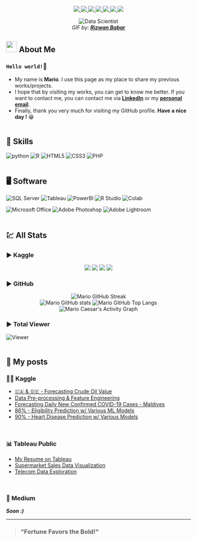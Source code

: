 <!-- Socials -->
<p align="center">
  <a href="https://www.linkedin.com/in/caesarmario">
    <img src="https://img.shields.io/badge/linkedin-%230077B5.svg?style=for-the-badge&logo=linkedin&logoColor=white&link=https://www.linkedin.com/in/caesarmario">
  </a>
  <a href="https://www.kaggle.com/caesarmario">
    <img src="https://img.shields.io/badge/Kaggle-20BEFF?style=for-the-badge&logo=Kaggle&logoColor=white&link=https://www.kaggle.com/caesarmario">
  </a>
  <a href="https://public.tableau.com/app/profile/caesarmario">
    <img src="https://img.shields.io/badge/Tableau-E97627?style=for-the-badge&logo=Tableau&logoColor=white&link=https://public.tableau.com/app/profile/caesarmario">
  </a>
  <a href="https://www.github.com/caesarmario">
    <img src="https://img.shields.io/badge/github-%23121011.svg?style=for-the-badge&logo=github&logoColor=white&link=https://www.github.com/caesarmario">
  </a>
  <!-- <a href="https://caesarmario.medium.com/">
    <img src="https://img.shields.io/badge/Medium-12100E?style=for-the-badge&logo=medium&logoColor=white&link=https://caesarmario.medium.com/">
  </a> -->
  <a href="https://www.behance.net/caesarmario_">
    <img src="https://img.shields.io/badge/Behance-1769ff?style=for-the-badge&logo=behance&logoColor=white&link=https://www.behance.net/caesarmario_">
  </a>
  <a href="mailto:caesarmario87@gmail.com">
    <img src="https://img.shields.io/badge/Gmail-D14836?style=for-the-badge&logo=gmail&logoColor=white&link=mailto:caesarmario87@gmail.com">
  </a>
  <a href="https://linktr.ee/caesarmario_">
    <img src="https://img.shields.io/badge/linktree-1de9b6?style=for-the-badge&logo=linktree&logoColor=white&link=https://linktr.ee/caesarmario_">
  </a>
</p>

<!-- GIF/Image -->
<p align="center">
  <img src="https://cdn.dribbble.com/users/1523313/screenshots/13671653/media/7c52f9d4b1117aa12f3bf9f9c3b9e1aa.gif" alt="Data Scientist"><br>
  <em> GIF by: <b><a href="https://dribbble.com/rizwanbabar/">Rizwan Babar</a></b></em>
</p>

<!-- About Me -->
## <img src="https://raw.githubusercontent.com/aemmadi/aemmadi/master/wave.gif" width="30px"> About Me 
### `Hello world!`👋
- My name is **Mario**. I use this page as my place to share my previous works/projects. <br>
- I hope that by visiting my works, you can get to know me better. If you want to contact me, you can contact me via **[LinkedIn](https://www.linkedin.com/in/caesarmario)** or my **[personal email](mailto:caesarmario87@gmail.com)**. <br>
- Finally, thank you very much for visiting my GitHub profile. **Have a nice day !** 😁
<br><br>

<!-- Programming Skills -->
## 🎯 Skills
![python](https://img.shields.io/badge/Python-3776AB?style=for-the-badge&logo=python&logoColor=white)
![R](https://img.shields.io/badge/r-%23276DC3.svg?style=for-the-badge&logo=r&logoColor=white)
![HTML5](https://img.shields.io/badge/html5-%23E34F26.svg?style=for-the-badge&logo=html5&logoColor=white)
![CSS3](https://img.shields.io/badge/css3-%231572B6.svg?style=for-the-badge&logo=css3&logoColor=white)
![PHP](https://img.shields.io/badge/PHP-777BB4?style=for-the-badge&logo=php&logoColor=white)
<br><br>

<!-- Software -->
## 🖥 Software
![SQL Server](https://img.shields.io/badge/Microsoft_SQL_Server-CC2927?style=for-the-badge&logo=microsoft-sql-server&logoColor=white)
![Tableau](https://img.shields.io/badge/Tableau-E97627?style=for-the-badge&logo=Tableau&logoColor=white)
![PowerBI](https://img.shields.io/badge/PowerBI-F2C811?style=for-the-badge&logo=Power%20BI&logoColor=white)
![R Studio](https://img.shields.io/badge/RStudio-75AADB?style=for-the-badge&logo=RStudio&logoColor=white)
![Colab](https://img.shields.io/badge/Colab-F9AB00?style=for-the-badge&logo=googlecolab&color=525252)

![Microsoft Office](https://img.shields.io/badge/Microsoft_Office-D83B01?style=for-the-badge&logo=microsoft-office&logoColor=white)
![Adobe Photoshop](https://img.shields.io/badge/Adobe%20Photoshop-31A8FF?style=for-the-badge&logo=Adobe%20Photoshop&logoColor=black)
![Adobe Lightroom](https://img.shields.io/badge/Adobe%20Lightroom-31A8FF?style=for-the-badge&logo=Adobe%20Lightroom&logoColor=white)
<br><br>

<!-- Stats -->
## 💹 All Stats
### ▶ Kaggle
<p align="center">
  <img src="https://road-to-kaggle-grandmaster.vercel.app/api/badges/caesarmario/competition/"/>
  <img src="https://road-to-kaggle-grandmaster.vercel.app/api/badges/caesarmario/dataset/"/>
  <img src="https://road-to-kaggle-grandmaster.vercel.app/api/badges/caesarmario/notebook/"/>
  <img src="https://road-to-kaggle-grandmaster.vercel.app/api/badges/caesarmario/discussion/"/>
</p>

### ▶ GitHub
<p align="center">
  <img src="https://github-readme-streak-stats.herokuapp.com/?user=caesarmario&theme=tokyonight_duo&fire=00dbde&hide_border=true&stroke=00dbde&ring=00dbde&currStreakNum=f2f2f2&sideNums=f2f2f2&currStreakLabel=f2f2f2&sideLabels=f2f2f2&dates=00dbde" alt="Mario GitHub Streak"><br>
  <img src="https://github-readme-stats.vercel.app/api?username=caesarmario&show_icons=true&theme=github_dark&title_color=00dbde&text_color=f2f2f2&icon_color=00dbde&hide_border=true" alt="Mario GitHub stats">
  <img src="https://github-readme-stats.vercel.app/api/top-langs/?username=caesarmario&langs_count=5&theme=github_dark&title_color=00dbde&text_color=f2f2f2&hide_border=true" alt="Mario GitHub Top Langs">
  <img src="https://activity-graph.herokuapp.com/graph?username=caesarmario&theme=react-dark&color=00dbde&line=00dbde&point=f2f2f2&area=true&hide_border=true&custom_title=Mario%20Caesar's%20Activity%20Graph" alt="Mario Caesar's Activity Graph">

</p>

### ▶ Total Viewer
![Viewer](https://komarev.com/ghpvc/?username=caesarmario&style=flat-square&label=Views)
<br><br>


<!-- Posts -->
## 📄 My posts 
### 👨‍💻 Kaggle
- [🇨🇦 & 🇩🇪 - Forecasting Crude Oil Value](https://www.kaggle.com/caesarmario/forecasting-crude-oil-value)
- [Data Pre-processing & Feature Engineering](https://www.kaggle.com/caesarmario/data-pre-processing-feature-engineering)
- [Forecasting Daily New Confirmed COVID-19 Cases - Maldives](https://www.kaggle.com/caesarmario/forecasting-daily-new-confirmed-cases-in-maldives)
- [86% - Eligibility Prediction w/ Various ML Models](https://www.kaggle.com/caesarmario/86-eligibility-prediction-w-various-ml-models)
- [90% - Heart Disease Prediction w/ Various Models](https://www.kaggle.com/caesarmario/90-heart-disease-prediction-w-various-models)

<br>

### 📊 Tableau Public
- [My Resume on Tableau](https://public.tableau.com/app/profile/caesarmario/viz/MarioCaesar-CurriculumVitae/Resume)
- [Supermarket Sales Data Visualization](https://public.tableau.com/app/profile/caesarmario/viz/SupermarketSalesDataVisualization/Story)
- [Telecom Data Exploration](https://public.tableau.com/app/profile/caesarmario/viz/TelecomDatasetExploration/3)

<br>

### 📰 Medium
***Soon :)***

<!-- LinkedIn 
 ### 👔 LinkedIn
<img src="https://github-readme-linkedin-git-master-caesarmario87.vercel.app/user?username=caesarmario" width="730" height="100" />
<div align="center">
  <img src="https://github-readme-linkedin-nou55g9nd-caesarmario87.vercel.app/experience?username=caesarmario&limit=6" width="500" height="700" />
  <img src="https://github-readme-linkedin-nou55g9nd-caesarmario87.vercel.app/skills?username=caesarmario" width="500" height="700" />
</div>
<div align="center">
<img src="https://github-readme-linkedin-nou55g9nd-caesarmario87.vercel.app/education?username=caesarmario" width="500" height="200" />
<img src="https://github-readme-linkedin-nou55g9nd-caesarmario87.vercel.app/languages?username=caesarmario" width="500" height="200" />
</div> -->

---

> ### "Fortune Favors the Bold!"
